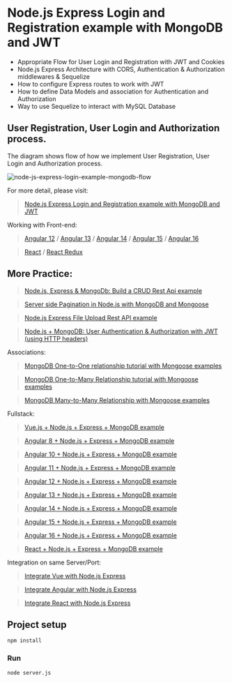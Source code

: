 # Node.js Express Login and Registration example with MongoDB and JWT

- Appropriate Flow for User Login and Registration with JWT and Cookies
- Node.js Express Architecture with CORS, Authentication & Authorization middlewares & Sequelize
- How to configure Express routes to work with JWT
- How to define Data Models and association for Authentication and Authorization
- Way to use Sequelize to interact with MySQL Database

## User Registration, User Login and Authorization process.
The diagram shows flow of how we implement User Registration, User Login and Authorization process.

![node-js-express-login-example-mongodb-flow](node-js-express-login-example-mongodb-flow.png)

For more detail, please visit:
> [Node.js Express Login and Registration example with MongoDB and JWT](https://www.bezkoder.com/node-js-express-login-mongodb/)

Working with Front-end:
> [Angular 12](https://www.bezkoder.com/angular-12-jwt-auth-httponly-cookie/) / [Angular 13](https://www.bezkoder.com/angular-13-jwt-auth-httponly-cookie/) / [Angular 14](https://www.bezkoder.com/angular-14-jwt-auth/) / [Angular 15](https://www.bezkoder.com/angular-15-jwt-auth/) / [Angular 16](https://www.bezkoder.com/angular-16-jwt-auth/)

> [React](https://www.bezkoder.com/react-login-example-jwt-hooks/) / [React Redux](https://www.bezkoder.com/redux-toolkit-auth/)

## More Practice:
> [Node.js, Express & MongoDb: Build a CRUD Rest Api example](https://www.bezkoder.com/node-express-mongodb-crud-rest-api/)

> [Server side Pagination in Node.js with MongoDB and Mongoose](https://www.bezkoder.com/node-js-mongodb-pagination/)

> [Node.js Express File Upload Rest API example](https://www.bezkoder.com/node-js-express-file-upload/)

> [Node.js + MongoDB: User Authentication & Authorization with JWT (using HTTP headers)](https://www.bezkoder.com/node-js-mongodb-auth-jwt/)

Associations:
> [MongoDB One-to-One relationship tutorial with Mongoose examples](https://www.bezkoder.com/mongoose-one-to-one-relationship-example/)

> [MongoDB One-to-Many Relationship tutorial with Mongoose examples](https://www.bezkoder.com/mongoose-one-to-many-relationship/)

> [MongoDB Many-to-Many Relationship with Mongoose examples](https://www.bezkoder.com/mongodb-many-to-many-mongoose/)

Fullstack:
> [Vue.js + Node.js + Express + MongoDB example](https://www.bezkoder.com/vue-node-express-mongodb-mevn-crud/)

> [Angular 8 + Node.js + Express + MongoDB example](https://www.bezkoder.com/angular-mongodb-node-express/)

> [Angular 10 + Node.js + Express + MongoDB example](https://www.bezkoder.com/angular-10-mongodb-node-express/)

> [Angular 11 + Node.js + Express + MongoDB example](https://www.bezkoder.com/angular-11-mongodb-node-js-express/)

> [Angular 12 + Node.js + Express + MongoDB example](https://www.bezkoder.com/angular-12-mongodb-node-js-express/)

> [Angular 13 + Node.js + Express + MongoDB example](https://www.bezkoder.com/mean-stack-crud-example-angular-13/)

> [Angular 14 + Node.js + Express + MongoDB example](https://www.bezkoder.com/mean-stack-crud-example-angular-14/)

> [Angular 15 + Node.js + Express + MongoDB example](https://www.bezkoder.com/angular-15-node-js-express-mongodb/)

> [Angular 16 + Node.js + Express + MongoDB example](https://www.bezkoder.com/angular-16-node-js-express-mongodb/)

> [React + Node.js + Express + MongoDB example](https://www.bezkoder.com/react-node-express-mongodb-mern-stack/)

Integration on same Server/Port:
> [Integrate Vue with Node.js Express](https://www.bezkoder.com/serve-vue-app-express/)

> [Integrate Angular with Node.js Express](https://www.bezkoder.com/integrate-angular-12-node-js/)

> [Integrate React with Node.js Express](https://www.bezkoder.com/integrate-react-express-same-server-port/)

## Project setup
```
npm install
```

### Run
```
node server.js
```